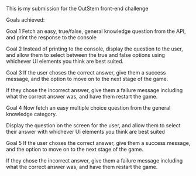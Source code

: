 This is my submission for the OutStem front-end challenge

Goals achieved:

Goal 1
Fetch an easy, true/false, general knowledge question from the API, and print the response to the console

Goal 2
Instead of printing to the console, display the question to the user, and allow them to select between the true and false options using whichever UI elements you think are best suited.

Goal 3
If the user choses the correct answer, give them a success message, and the option to move on to the next stage of the game.

If they chose the incorrect answer, give them a failure message including what the correct answer was, and have them restart the game.

Goal 4
Now fetch an easy multiple choice question from the general knowledge category.

Display the question on the screen for the user, and allow them to select their answer with whichever UI elements you think are best suited

Goal 5
If the user choses the correct answer, give them a success message, and the option to move on to the next stage of the game.

If they chose the incorrect answer, give them a failure message including what the correct answer was, and have them restart the game.

